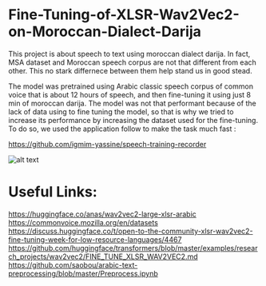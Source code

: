# Fine-Tuning-of-XLSR-Wav2Vec2-on-Moroccan-Dialect-Darija

This project is about speech to text using moroccan dialect darija. In fact, MSA dataset and Moroccan speech corpus are not that different from each other. This no stark differnece between them help stand us in good stead.

The model was pretrained using Arabic classic speech corpus of common voice that is about 12 hours of speech, and then fine-tuning it using just 8 min of moroccan darija.
The model was not that performant because of the lack of data using to fine tuning the model, so that is why we tried to increase its performance by increasing the dataset used for the fine-tuning. To do so, we used the application follow to make the task much fast  :

https://github.com/igmim-yassine/speech-training-recorder

![alt text](https://i.ibb.co/tPrSfrF/c92ec977-721c-4991-a64b-b6f3cef50bd7.jpg)


# Useful Links:

https://huggingface.co/anas/wav2vec2-large-xlsr-arabic
https://commonvoice.mozilla.org/en/datasets
https://discuss.huggingface.co/t/open-to-the-community-xlsr-wav2vec2-fine-tuning-week-for-low-resource-languages/4467
https://github.com/huggingface/transformers/blob/master/examples/research_projects/wav2vec2/FINE_TUNE_XLSR_WAV2VEC2.md
https://github.com/saobou/arabic-text-preprocessing/blob/master/Preprocess.ipynb
